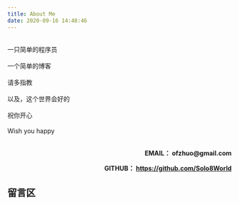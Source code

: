 ```yaml
---
title: About Me
date: 2020-09-16 14:48:46
---
```


 <br/> 
 一只简单的程序员   <br/> <br/>
 一个简单的博客  <br/> <br/>
 请多指教  <br/> <br/>
 以及，这个世界会好的   <br/> <br/>
 祝你开心   <br/> <br/>
Wish you happy <br/> <br/>



<p align="right" ><b>EMAIL<b/>： ofzhuo@gmail.com</p>  
<p align="right" ><b>GITHUB<b/>： <a href="https://github.com/Solo8World">https://github.com/Solo8World</a>  


## 留言区
